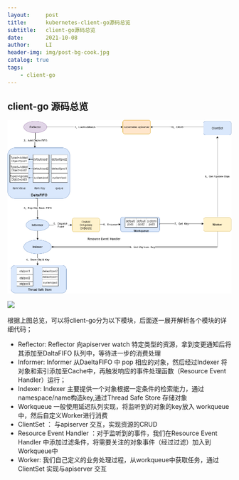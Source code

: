 ```yaml
---
layout:     post
title:      kubernetes-client-go源码总览
subtitle:   client-go源码总览
date:       2021-10-08
author:     LI
header-img: img/post-bg-cook.jpg
catalog: true
tags:
    - client-go
---
```




## client-go 源码总览



![](../img/client-go.png)

![](C:\Users\Lenovo\Documents\GitHub\lichenglife.github.io\img\client-go.png)

根据上图总览，可以将client-go分为以下模块，后面逐一展开解析各个模块的详细代码；

- Reflector:  Reflector 向apiserver watch 特定类型的资源，拿到变更通知后将其添加至DaltaFIFO 队列中，等待进一步的消费处理
- Informer:  Informer 从DaeltaFIFO 中 pop 相应的对象，然后经过Indexer 将对象和索引添加至Cache中，再触发响应的事件处理函数（Resource Event Handler）运行；
- Indexer: Indexer 主要提供一个对象根据一定条件的检索能力，通过namespace/name构造key,通过Thread Safe Store 存储对象
- Workqueue  一般使用延迟队列实现，将监听到的对象的key放入 workqueue中，然后自定义Worker进行消费
- ClientSet ： 与apiserver 交互，实现资源的CRUD
- Resource Event Handler ：对于监听到的事件，我们在Resource Event Handler 中添加过滤条件，将需要关注的对象事件（经过过滤）加入到Workqueue中
- Worker: 我们自己定义的业务处理过程，从workqueue中获取任务，通过ClientSet 实现与apiserver 交互